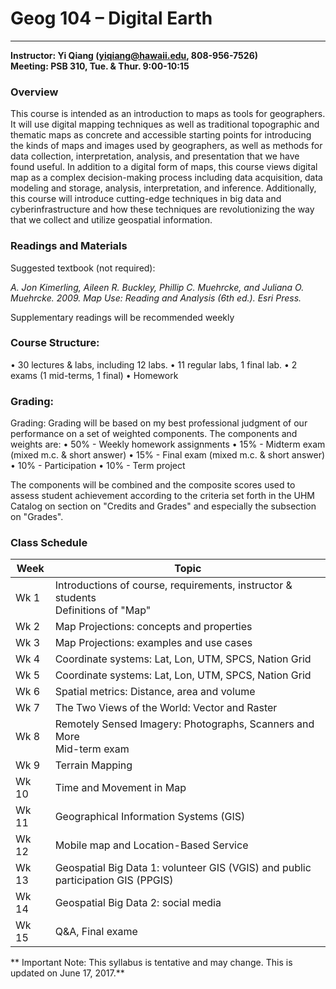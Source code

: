 # Geog 104 – Digital Earth
---
**Instructor: Yi Qiang (yiqiang@hawaii.edu, 808-956-7526)**<br>
**Meeting: PSB 310, Tue. & Thur. 9:00-10:15**

### Overview
This course is intended as an introduction to maps as tools for geographers. It will use digital mapping techniques as well as traditional topographic and thematic maps as concrete and accessible starting points for introducing the kinds of maps and images used by geographers, as well as methods for data collection, interpretation, analysis, and presentation that we have found useful. In addition to a digital form of maps, this course views digital map as a complex decision-making process including data acquisition, data modeling and storage, analysis, interpretation, and inference. Additionally, this course will introduce cutting-edge techniques in big data and cyberinfrastructure and how these techniques are revolutionizing the way that we collect and utilize geospatial information.

### Readings and Materials
Suggested textbook (not required):

*A. Jon Kimerling, Aileen R. Buckley, Phillip C. Muehrcke, and Juliana O. Muehrcke. 2009. Map Use: Reading and Analysis (6th ed.). Esri Press.*

Supplementary readings will be recommended weekly

 
### Course Structure: 
•	30 lectures & labs, including 12 labs.
•	11 regular labs, 1 final lab.
•	2 exams (1 mid-terms, 1 final)
•	Homework

### Grading:
Grading: Grading will be based on my best professional judgment of our performance on a set of weighted components. The components and weights are:
•	50% - Weekly homework assignments
•	15% - Midterm exam (mixed m.c. & short answer)
•	15% - Final exam (mixed m.c. & short answer)
•	10% - Participation
•	10% - Term project

The components will be combined and the composite scores used to assess student achievement according to the criteria set forth in the UHM Catalog on section on "Credits and Grades" and especially the subsection on "Grades".

### Class Schedule
|Week |   Topic|
|---|---|
|Wk 1|Introductions of course, requirements, instructor & students <br> Definitions of "Map"|
|Wk 2| Map Projections: concepts and properties|
|Wk 3| Map Projections: examples and use cases |
|Wk 4| Coordinate systems: Lat, Lon, UTM, SPCS, Nation Grid|
|Wk 5| Coordinate systems: Lat, Lon, UTM, SPCS, Nation Grid|
|Wk 6| Spatial metrics: Distance, area and volume|
|Wk 7| The Two Views of the World: Vector and Raster|
|Wk 8| Remotely Sensed Imagery: Photographs, Scanners and More <br> Mid-term exam|
|Wk 9| Terrain Mapping |
|Wk 10| Time and Movement in Map|
|Wk 11| Geographical Information Systems (GIS)|
|Wk 12| Mobile map and Location-Based Service|
|Wk 13| Geospatial Big Data 1: volunteer GIS (VGIS) and public participation GIS (PPGIS)|
|Wk 14| Geospatial Big Data 2: social media|
|Wk 15| Q&A, Final exame|

** Important Note: This syllabus is tentative and may change. This is updated on June 17, 2017.**


